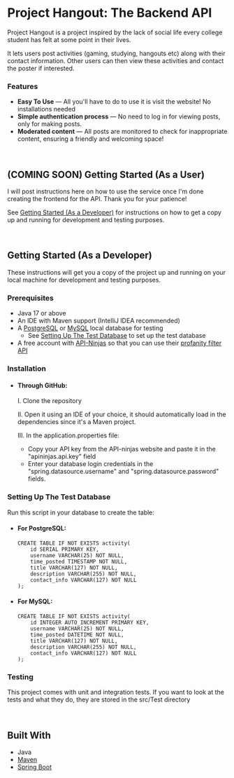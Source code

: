# Project Hangout: The Backend API

Project Hangout is a project inspired by the lack of social life every college student has felt at some point in their lives.

It lets users post activities (gaming, studying, hangouts etc) along with their contact information. Other users can then view these activities and contact the poster if interested.

### Features
* **Easy To Use** — All you'll have to do to use it is visit the website! No installations needed
* **Simple authentication process** — No need to log in for viewing posts, only for making posts.
* **Moderated content** — All posts are monitored to check for inappropriate content, ensuring a friendly and welcoming space!
<br>

## (COMING SOON) Getting Started (As a User)

I will post instructions here on how to use the service once I'm done creating the frontend for the API. Thank you for your patience!

See [Getting Started (As a Developer)](#getting-started-as-a-developer) for instructions on how to get a copy up and running for development and testing purposes.

<br>

## Getting Started (As a Developer)

These instructions will get you a copy of the project up and running on your local machine for development and testing purposes. 

### Prerequisites
* Java 17 or above
* An IDE with Maven support (IntelliJ IDEA recommended)
* A [PostgreSQL](https://www.w3schools.com/postgresql/postgresql_install.php) or [MySQL](https://www.geeksforgeeks.org/how-to-install-mysql-in-windows/) local database for testing
  * See [Setting Up The Test Database](#setting-up-the-test-database) to set up the test database
* A free account with [API-Ninjas](https://api-ninjas.com/) so that you can use their [profanity filter API](https://api-ninjas.com/api/profanityfilter)

### Installation

* #### Through GitHub:
    I. Clone the repository
  
    II. Open it using an IDE of your choice, it should automatically load in the dependencies since it's a Maven project.

    III. In the application.properties file:
  * Copy your API key from the API-ninjas website and paste it in the "apininjas.api.key" field
  * Enter your database login credentials in the "spring.datasource.username" and "spring.datasource.password" fields.


### Setting Up The Test Database
Run this script in your database to create the table:

* #### For PostgreSQL:
  ```postgresql
  CREATE TABLE IF NOT EXISTS activity(
      id SERIAL PRIMARY KEY,
      username VARCHAR(25) NOT NULL,
      time_posted TIMESTAMP NOT NULL,
      title VARCHAR(127) NOT NULL,
      description VARCHAR(255) NOT NULL,
      contact_info VARCHAR(127) NOT NULL
  );
  ```

* #### For MySQL:
  ```mysql
  CREATE TABLE IF NOT EXISTS activity(
      id INTEGER AUTO_INCREMENT PRIMARY KEY,
      username VARCHAR(25) NOT NULL,
      time_posted DATETIME NOT NULL,
      title VARCHAR(127) NOT NULL,
      description VARCHAR(255) NOT NULL,
      contact_info VARCHAR(127) NOT NULL
  );
  ```

### Testing

This project comes with unit and integration tests. If you want to look at the tests and what they do, they are stored in the src/Test directory

<br>

## Built With

* Java
* [Maven](https://maven.apache.org/)
* [Spring Boot](https://start.spring.io/)

